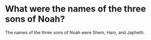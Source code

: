 # What were the names of the three sons of Noah?

The names of the three sons of Noah were Shem, Ham, and Japheth.
